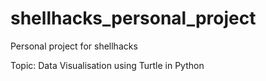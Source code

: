 # shellhacks_personal_project
Personal project for shellhacks

Topic: Data Visualisation using Turtle in Python


